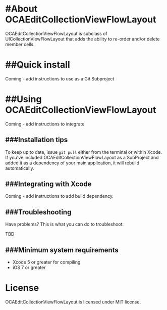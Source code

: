 #About OCAEditCollectionViewFlowLayout
==============

OCAEditCollectionViewFlowLayout is subclass of UICollectionViewFlowLayout that adds the ability to re-order and/or delete member cells.


##Quick install
=============

Coming - add instructions to use as a Git Subproject

##Using OCAEditCollectionViewFlowLayout
==============

Coming - add instructions to integrate

###Installation tips
-----------------

To keep up to date, issue `git pull` either from the terminal or within Xcode. If you've included OCAEditCollectionViewFlowLayout as a SubProject and added it as a dependency of your main application, it will rebuild automatically. 

###Integrating with Xcode
-----------------

Coming - add instructions to add build dependency.


###Troubleshooting
---------------

Have problems? This is what you can do to troubleshoot:

TBD

###Minimum system requirements
---------------------------

- Xcode 5 or greater for compiling
- iOS 7 or greater

License
=======

OCAEditCollectionViewFlowLayout is licensed under MIT license.

